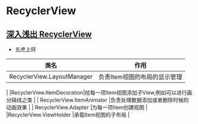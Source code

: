 # RecyclerView


## [深入浅出 RecyclerView](http://kymjs.com/code/2016/07/10/01)

- 五虎上将

|类名|作用|  
|---|---|
|RecyclerView.LayoutManager|负责Item视图的布局的显示管理
|
|RecyclerView.ItemDecoration|给每一项Item视图添加子View,例如可以进行画分隔线之类
|
| RecyclerView.ItemAnimator |负责处理数据添加或者删除时候的动画效果
|
| RecyclerView.Adapter |为每一项Item创建视图
|
|RecyclerView.ViewHolder	|承载Item视图的子布局
|